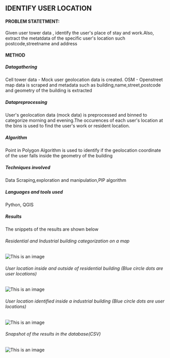 ## IDENTIFY USER LOCATION

#### PROBLEM STATETMENT:
Given user tower data , identify the user's place of stay and work.Also, 
extract the metatdata of the specific user's location such postcode,streetname and address


#### METHOD

##### Datagathering
Cell tower data - Mock user geolocation data is created. 
OSM - Openstreet map data is scraped and metadata such as building,name,street,postcode and geometry of the building is extracted

##### Datapreprocessing
User's geolocation data (mock data) is preprocessed and binned to categorize morning and evening.The occurences of each user's location at the bins is used to find the user's work or resident location.

##### Algorithm
Point in Polygon Algorithm is used to identify if the geolocation coordinate of the user falls inside the geometry of the building

##### Techniques involved
Data Scraping,exploration and manipulation,PIP algorithm

##### Languages and tools used
Python, QGIS


##### Results 
The snippets of the results are shown below

###### Residential and Industrial building categorization on a map
![This is an image](https://www.linkpicture.com/q/industrialandresidential.png)

###### User location inside and outside of residential building (Blue circle dots are user locations)
![This is an image](https://www.linkpicture.com/q/pointlyinandoutresidential.png)

###### User location identified inside a industrial building (Blue circle dots are user locations)
![This is an image](https://www.linkpicture.com/q/pointlyinginsideindustrial.png)

###### Snapshot of the results in the database(CSV)
![This is an image](https://www.linkpicture.com/q/snapshotofresults.png)



